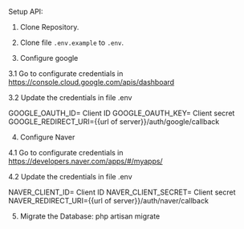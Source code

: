 Setup API:

1. Clone Repository.

2. Clone file `.env.example` to `.env`.

3. Configure google 

3.1 Go to configurate credentials in https://console.cloud.google.com/apis/dashboard

3.2 Update the credentials in file .env

GOOGLE_OAUTH_ID= Client ID
GOOGLE_OAUTH_KEY= Client secret
GOOGLE_REDIRECT_URI={{url of server}}/auth/google/callback

4. Configure Naver

4.1 Go to configurate credentials in https://developers.naver.com/apps/#/myapps/

4.2 Update the credentials in file .env

NAVER_CLIENT_ID= Client ID
NAVER_CLIENT_SECRET= Client secret
NAVER_REDIRECT_URI={{url of server}}/auth/naver/callback

5. Migrate the Database: php artisan migrate